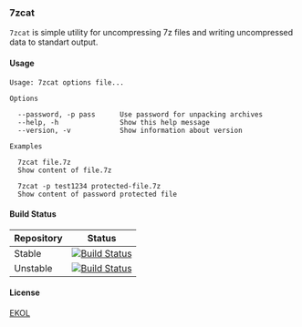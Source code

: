 ### 7zcat

`7zcat` is simple utility for uncompressing 7z files and writing uncompressed data to standart output.

#### Usage

```
Usage: 7zcat options file...

Options

  --password, -p pass      Use password for unpacking archives
  --help, -h               Show this help message
  --version, -v            Show information about version

Examples

  7zcat file.7z
  Show content of file.7z

  7zcat -p test1234 protected-file.7z
  Show content of password protected file

```

#### Build Status

| Repository | Status |
|------------|--------|
| Stable | [![Build Status](https://travis-ci.org/essentialkaos/7zcat.svg?branch=master)](https://travis-ci.org/essentialkaos/7zcat) |
| Unstable | [![Build Status](https://travis-ci.org/essentialkaos/7zcat.svg?branch=develop)](https://travis-ci.org/essentialkaos/7zcat) |

#### License

[EKOL](https://essentialkaos.com/ekol)
